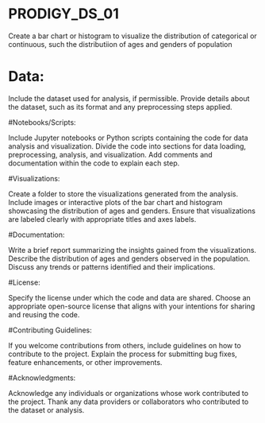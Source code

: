 # PRODIGY_DS_01
Create a bar chart or histogram to visualize the distribution of categorical or continuous, such the distributiion of ages and genders of population 

# Data:
Include the dataset used for analysis, if permissible.
Provide details about the dataset, such as its format and any preprocessing steps applied.

#Notebooks/Scripts:

Include Jupyter notebooks or Python scripts containing the code for data analysis and visualization.
Divide the code into sections for data loading, preprocessing, analysis, and visualization.
Add comments and documentation within the code to explain each step.

#Visualizations:

Create a folder to store the visualizations generated from the analysis.
Include images or interactive plots of the bar chart and histogram showcasing the distribution of ages and genders.
Ensure that visualizations are labeled clearly with appropriate titles and axes labels.

#Documentation:

Write a brief report summarizing the insights gained from the visualizations.
Describe the distribution of ages and genders observed in the population.
Discuss any trends or patterns identified and their implications.

#License:

Specify the license under which the code and data are shared.
Choose an appropriate open-source license that aligns with your intentions for sharing and reusing the code.

#Contributing Guidelines:

If you welcome contributions from others, include guidelines on how to contribute to the project.
Explain the process for submitting bug fixes, feature enhancements, or other improvements.

#Acknowledgments:

Acknowledge any individuals or organizations whose work contributed to the project.
Thank any data providers or collaborators who contributed to the dataset or analysis.

